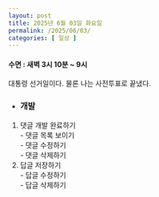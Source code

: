 ```yaml
---
layout: post
title: 2025년 6월 03일 화요일
permalink: /2025/06/03/
categories: [ 일상 ]
---
```

#### 수면 : 새벽 3시 10분 ~ 9시
대통령 선거일이다. 물론 나는 사전투표로 끝냈다.

* ### 개발
1. 댓글 개발 완료하기<br>- 댓글 목록 보이기<br>- 댓글 수정하기<br>- 댓글 삭제하기
1. 답글 저장하기<br>- 답글 수정하기<br>- 답글 삭제하기

